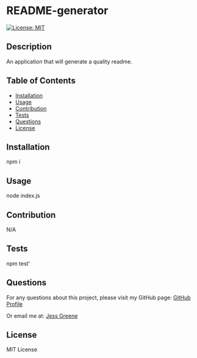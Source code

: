 
  
# README-generator
[![License: MIT](https://img.shields.io/badge/License-MIT-yellow.svg)](https://opensource.org/licenses/MIT)
  
   
  
## Description
  
An application that will generate a quality readme.
  
  
## Table of Contents
  
  * [Installation](#installation)
  * [Usage](#usage)
  * [Contribution](#contribution)
  * [Tests](#tests)
  * [Questions](#questions)
  * [License](#license)
  
  
## Installation
  
      
npm i
  
  
## Usage
  
node index.js
  
      
      
## Contribution
      
      
N/A
      
      
## Tests
      
npm test'
      
      
## Questions
      
For any questions about this project, please visit my GitHub page: [GitHub Profile](https://github.com/jessgreene9)
      
Or email me at: [Jess Greene](mailto:jess.greene9@gmail.com)
      
## License
      
MIT License 
       
  
  